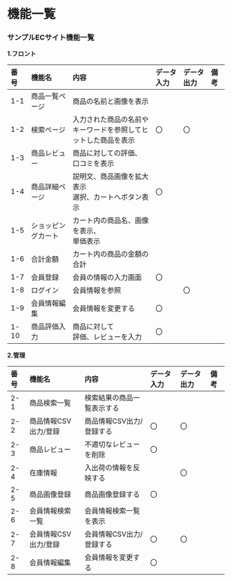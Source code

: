 # 機能一覧
### サンプルECサイト機能一覧
**1.フロント**

|番号|機能名|内容|データ入力|データ出力|備考|
|:---|:---|:---|:---|:---|:---|
|1-1|商品一覧ページ|商品の名前と画像を表示||||
|1-2|検索ページ|入力された商品の名前や<br>キーワードを参照してヒットした商品を表示|〇|〇||
|1-3|商品レビュー|商品に対しての評価、<br>口コミを表示||||
|1-4|商品詳細ページ|説明文、商品画像を拡大表示<br>選択、カートへボタン表示|〇|||
|1-5|ショッピングカート|カート内の商品名、画像を表示、<br>単価表示||||
|1-6|合計金額|カート内の商品の金額の合計||||
|1-7|会員登録|会員の情報の入力画面|〇|||
|1-8|ログイン|会員情報を参照||〇||
|1-9|会員情報編集|会員情報を変更する|〇|||
|1-10|商品評価入力|商品に対して<br>評価、レビューを入力|〇|||

**2.管理**

|番号|機能名|内容|データ入力|データ出力|備考|
|:---|:---|:---|:---|:---|:---|
|2-1|商品検索一覧|検索結果の商品一覧表示する||||
|2-2|商品情報CSV出力/登録|商品情報CSV出力/登録する|〇|〇||
|2-3|商品レビュー|不適切なレビューを削除|〇|||
|2-4|在庫情報|入出荷の情報を反映する||〇||
|2-5|商品画像登録|商品画像登録する|〇|||
|2-6|会員情報検索一覧|会員情報検索一覧を表示||||
|2-7|会員情報CSV出力/登録|会員情報CSV出力/登録する|〇|〇||
|2-8|会員情報編集|会員情報を変更する|〇|||
